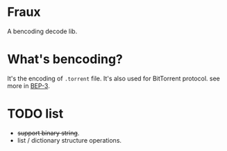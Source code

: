 # Fraux
A bencoding decode lib.

# What's bencoding?
It's the encoding of `.torrent` file. It's also used for BitTorrent protocol. see more in [BEP-3](https://www.bittorrent.org/beps/bep_0003.html).

# TODO list
- ~~support binary string~~.
- list / dictionary structure operations.

